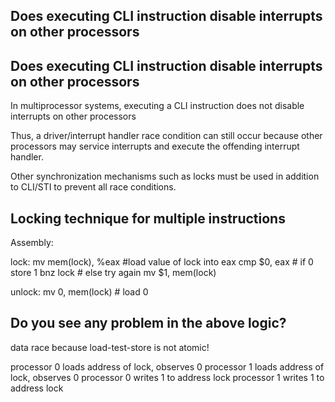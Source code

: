Does executing CLI instruction disable interrupts on other processors
------------------------------------------------------------------------
Does executing CLI instruction disable interrupts on other processors
------------------------------------------------------------------------

In multiprocessor systems, executing a CLI instruction does not disable interrupts on other processors

Thus, a driver/interrupt handler race condition can still occur because other processors may service interrupts and execute the offending interrupt handler.

Other synchronization mechanisms such as locks must be used in addition to CLI/STI to prevent all race conditions.

Locking technique for multiple instructions
--------------------------------------------

Assembly:

lock: mv mem(lock), %eax	#load value of lock into eax
      cmp $0, eax		# if 0 store 1
      bnz lock			# else try again
      mv $1, mem(lock)		

unlock: mv 0, mem(lock)		# load 0

Do you see any problem in the above logic?
----------------------------------------------

data race because load-test-store is not atomic!

processor 0 loads address of lock, observes 0
processor 1 loads address of lock, observes 0
processor 0 writes 1 to address lock
processor 1 writes 1 to address lock
